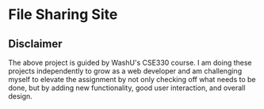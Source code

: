 # File Sharing Site

## Disclaimer
The above project is guided by WashU's CSE330 course. I am doing these projects independently to grow as a web developer and am challenging myself to elevate the assignment by not only checking off what needs to be done, but by adding new functionality, good user interaction, and overall design.